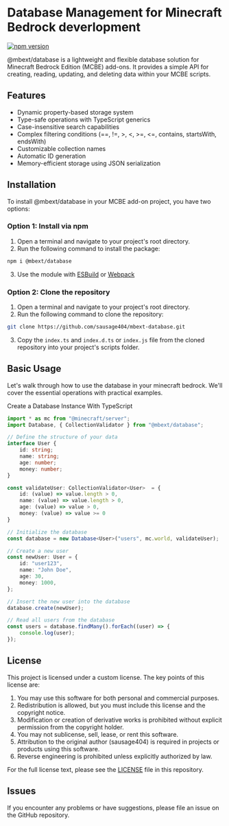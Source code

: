 # Database Management for Minecraft Bedrock deverlopment

[![npm version](https://badge.fury.io/js/%40mbext%2Fdatabase.svg)](https://www.npmjs.com/package/@mbext/database)

@mbext/database is a lightweight and flexible database solution for Minecraft Bedrock Edition (MCBE) add-ons. It provides a simple API for creating, reading, updating, and deleting data within your MCBE scripts.

## Features

- Dynamic property-based storage system
- Type-safe operations with TypeScript generics
- Case-insensitive search capabilities
- Complex filtering conditions (==, !=, >, <, >=, <=, contains, startsWith, endsWith)
- Customizable collection names
- Automatic ID generation
- Memory-efficient storage using JSON serialization

## Installation

To install @mbext/database in your MCBE add-on project, you have two options:

### Option 1: Install via npm

1. Open a terminal and navigate to your project's root directory.
2. Run the following command to install the package:

```bash
npm i @mbext/database
```

3. Use the module with [ESBuild](https://jaylydev.github.io/posts/bundle-minecraft-scripts-esbuild/) or [Webpack](https://jaylydev.github.io/posts/scripts-bundle-minecraft/)

### Option 2: Clone the repository

1. Open a terminal and navigate to your project's root directory.
2. Run the following command to clone the repository:

```bash
git clone https://github.com/sausage404/mbext-database.git
```

3. Copy the `index.ts` and `index.d.ts` or `index.js` file from the cloned repository into your project's scripts folder.

## Basic Usage

Let's walk through how to use the database in your minecraft bedrock. We'll cover the essential operations with practical examples.

Create a Database Instance With TypeScript

```typescript
import * as mc from "@minecraft/server";
import Database, { CollectionValidator } from "@mbext/database";

// Define the structure of your data
interface User {
    id: string;
    name: string;
    age: number;
    money: number;
}

const validateUser: CollectionValidator<User>  = {
    id: (value) => value.length > 0,
    name: (value) => value.length > 0,
    age: (value) => value > 0,
    money: (value) => value >= 0
}

// Initialize the database
const database = new Database<User>("users", mc.world, validateUser);

// Create a new user
const newUser: User = {
    id: "user123",
    name: "John Doe",
    age: 30,
    money: 1000,
};

// Insert the new user into the database
database.create(newUser);

// Read all users from the database
const users = database.findMany().forEach((user) => {
    console.log(user);
});
```

## License

This project is licensed under a custom license. The key points of this license are:

1. You may use this software for both personal and commercial purposes.
2. Redistribution is allowed, but you must include this license and the copyright notice.
3. Modification or creation of derivative works is prohibited without explicit permission from the copyright holder.
4. You may not sublicense, sell, lease, or rent this software.
5. Attribution to the original author (sausage404) is required in projects or products using this software.
6. Reverse engineering is prohibited unless explicitly authorized by law.

For the full license text, please see the [LICENSE](./LICENSE) file in this repository.

## Issues

If you encounter any problems or have suggestions, please file an issue on the GitHub repository.